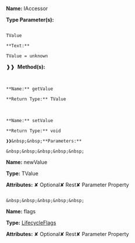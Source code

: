 **Name:** IAccessor

**Type Parameter(s):**

```**Name:**

TValue

**Text:**

TValue = unknown

```

❱❱&nbsp;&nbsp;**Method(s):**

&nbsp;&nbsp;&nbsp;&nbsp;&nbsp;
```
**Name:** getValue

**Return Type:** TValue

```

&nbsp;&nbsp;&nbsp;&nbsp;&nbsp;
```
**Name:** setValue

**Return Type:** void

❱❱&nbsp;&nbsp;**Parameters:**

&nbsp;&nbsp;&nbsp;&nbsp;&nbsp;
```
**Name:** newValue

**Type:** TValue

**Attributes:** ✘ Optional✘ Rest✘ Parameter Property

```

&nbsp;&nbsp;&nbsp;&nbsp;&nbsp;
```
**Name:** flags

**Type:** [LifecycleFlags](https://gitbook-18.gitbook.io/au//runtime/flags/enums/lifecycleflags)

**Attributes:** ✘ Optional✘ Rest✘ Parameter Property

```

```

